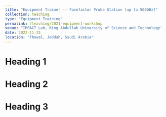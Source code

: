 ```yaml
---
title: "Equipment Trainer -- Formfactor Probe Station (up to 500GHz)"
collection: teaching
type: "Equipment Training"
permalink: /teaching/2021-equipment-workshop
venue: "IMPACT Lab, King Abdullah University of Science and Technology"
date: 2022-11-25
location: "Thuwal, Jeddah, Saudi Arabia"
---
```



Heading 1
======

Heading 2
======

Heading 3
======